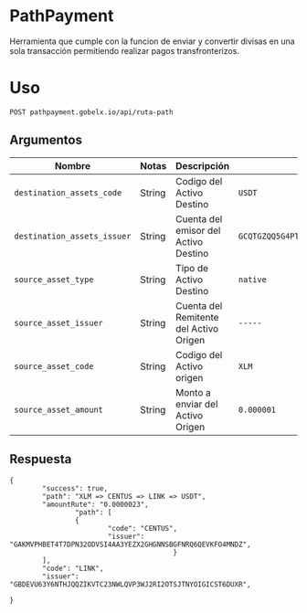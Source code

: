 # PathPayment



Herramienta que cumple con la funcion de enviar y convertir divisas en una sola transacción permitiendo realizar pagos transfronterizos.



<h1>Uso</h1>


<pre><code>POST pathpayment.gobelx.io/api/ruta-path</code></pre>


<h2>Argumentos</h2>

<table>
<thead>
<tr>
<th><font style="vertical-align: inherit;"><font style="vertical-align: inherit;">Nombre</font></font></th>
<th><font style="vertical-align: inherit;"><font style="vertical-align: inherit;">Notas</font></font></th>
<th><font style="vertical-align: inherit;"><font style="vertical-align: inherit;">Descripción</font></font></th>
<th><font style="vertical-align: inherit;"><font style="vertical-align: inherit;">Ejemplo</font></font></th>
</tr>
</thead>
<tbody>
<tr>
<td><code>destination_assets_code</code></td>
<td><font style="vertical-align: inherit;"><font style="vertical-align: inherit;">String</font></font></td>
<td><font style="vertical-align: inherit;"><font style="vertical-align: inherit;">Codigo del Activo Destino</font></font></td>
<td><code>USDT</code></td>
</tr>
<tr>
<td><code>destination_assets_issuer</code></td>
<td><font style="vertical-align: inherit;"><font style="vertical-align: inherit;">String</font></font></td>
<td><font style="vertical-align: inherit;"><font style="vertical-align: inherit;">Cuenta del emisor del Activo Destino</font></font></td>
<td><code>GCQTGZQQ5G4PTM2GL7CDIFKUBIPEC52BROAQIAPW53XBRJVN6ZJVTG6V</code></td>
</tr>
<tr>
<td><code>source_asset_type</code></td>
<td><font style="vertical-align: inherit;"><font style="vertical-align: inherit;">String</font></font></td>
<td><font style="vertical-align: inherit;"><font style="vertical-align: inherit;">Tipo de Activo Destino</font></font></td>
<td><code>native</code></td>
</tr>
<tr>
<td><code>source_asset_issuer</code></td>
<td><font style="vertical-align: inherit;"><font style="vertical-align: inherit;">String</font></font></td>
<td><font style="vertical-align: inherit;"><font style="vertical-align: inherit;"></font>Cuenta del Remitente del Activo Origen </font></td>
<td><code>-----</code></td>
</tr>
<tr>
<td><code>source_asset_code</code></td>
<td><font style="vertical-align: inherit;"><font style="vertical-align: inherit;">String</font></font></td>
<td><font style="vertical-align: inherit;"><font style="vertical-align: inherit;">Codigo del Activo origen</font></font></td>
<td><code>XLM</code></td>
</tr>
<tr>
<td><code>source_asset_amount</code></td>
<td><font style="vertical-align: inherit;"><font style="vertical-align: inherit;">String</font></font></td>
<td><font style="vertical-align: inherit;"><font style="vertical-align: inherit;">Monto a enviar del Activo Origen </font><font style="vertical-align: inherit;"></font></font></td>
<td><code>0.000001</code></td>
</tr>
</tbody>
</table>


<h2>Respuesta</h2>

<pre class="cm-s-monokai CodeMirror codeBlock codeBlock--syntaxHighlight"><code class="language-json">{
        <span class="cm-string">"success"</span>: <span class="cm-string">true</span>,
        <span class="cm-string">"path"</span>: <span class="cm-string">"XLM => CENTUS => LINK => USDT"</span>,
        <span class="cm-string">"amountRute"</span>: <span class="cm-string">"0.0000023"</span>,
                <span class="cm-string">"path"</span>: [
                {
                        <span class="cm-string cm-property">"code"</span>: <span class="cm-string">"CENTUS"</span>,
                        <span class="cm-string cm-property">"issuer"</span>: <span class="cm-string">"GAKMVPHBET4T7DPN32ODVSI4AA3YEZX2GHGNNSBGFNRQ6QEVKFO4MNDZ"</span>,
                                        }
        ],
        <span class="cm-string">"code"</span>: <span class="cm-string">"LINK"</span>,
        <span class="cm-string">"issuer"</span>: <span class="cm-string">"GBDEVU63Y6NTHJQQZIKVTC23NWLQVP3WJ2RI2OTSJTNYOIGICST6DUXR"</span>,
                
}
</code></pre>

